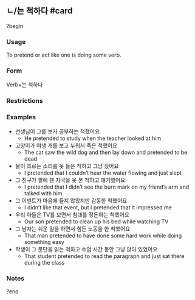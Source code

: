 ## ㄴ/는 척하다 #card
?begin
### Usage
To pretend or act like one is doing some verb.
### Form
Verb+는 척하다
### Restrictions
### Examples
* 선생님이 그를 보자 공부하는 척했어요
	* He pretended to study when the teacher looked at him
* 고양이가 야생 개를 보고 누워서 죽은 척했어요
	* The cat saw the wild dog and then lay down and pretended to be dead
* 물이 흐르는 소리를 못 들은 척하고 그냥 잤어요
	* I pretended that I couldn’t hear the water flowing and just slept
* 그 친구가 팔에 덴 자국을 못 본 척하고 얘기했어요
	* I pretended that I didn’t see the burn mark on my friend’s arm and talked with him
* 그 이벤트가 마음에 들지 않았지만 감동한 척했어요
	* I didn’t like that event, but I pretended that it impressed me
* 우리 아들은 TV를 보면서 침대를 정돈하는 척했어요
	* Our son pretended to clean up his bed while watching TV
* 그 남자는 쉬운 일을 하면서 힘든 노동을 한 척했어요
	* That man pretended to have done some hard work while doing something easy
* 학생이 그 문단을 읽는 척하고 수업 시간 동안 그냥 앉아 있었어요
	* That student pretended to read the paragraph and just sat there during the class
### Notes
?end
